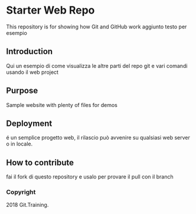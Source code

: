 # Starter Web Repo

This repository is for showing how Git and GitHub work
aggiunto testo per esempio

## Introduction

Qui un esempio di come visualizza le altre parti del repo git e vari comandi usando il web project

## Purpose

Sample website with plenty of files for demos

## Deployment

é un semplice progetto web, il rilascio può avvenire su qualsiasi web server o in locale.

## How to contribute

fai il fork di questo repository e usalo per provare il pull con il branch

### Copyright

2018 Git.Training.